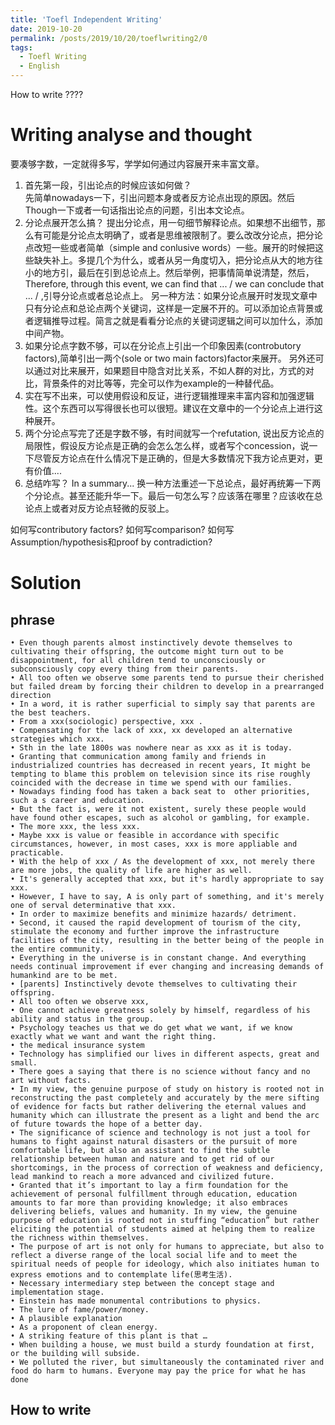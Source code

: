 ```yaml
---
title: 'Toefl Independent Writing'
date: 2019-10-20
permalink: /posts/2019/10/20/toeflwriting2/0
tags:
  - Toefl Writing
  - English
---
```


How to write ???? 

Writing analyse and thought
======
要凑够字数，一定就得多写，学学如何通过内容展开来丰富文章。
1. 首先第一段，引出论点的时候应该如何做？<br>
  先简单nowadays一下，引出问题本身或者反方论点出现的原因。然后Though一下或者一句话指出论点的问题，引出本文论点。
2. 分论点展开怎么搞？
  提出分论点，用一句细节解释论点。如果想不出细节，那么有可能是分论点太明确了，或者是思维被限制了。要么改改分论点，把分论点改短一些或者简单（simple and conlusive words）一些。展开的时候把这些缺失补上。多提几个为什么，或者从另一角度切入，把分论点从大的地方往小的地方引，最后在引到总论点上。然后举例，把事情简单说清楚，然后，Therefore, through this event, we can find that ... / we can conclude that ... / ,引导分论点或者总论点上。
  另一种方法：如果分论点展开时发现文章中只有分论点和总论点两个关键词，这样是一定展不开的。可以添加论点背景或者逻辑推导过程。简言之就是看看分论点的关键词逻辑之间可以加什么，添加中间产物。
3. 如果分论点字数不够，可以在分论点上引出一个印象因素(controbutory factors),简单引出一两个(sole or two main factors)factor来展开。 另外还可以通过对比来展开，如果题目中隐含对比关系，不如人群的对比，方式的对比，背景条件的对比等等，完全可以作为example的一种替代品。
4. 实在写不出来，可以使用假设和反证，进行逻辑推理来丰富内容和加强逻辑性。这个东西可以写得很长也可以很短。建议在文章中的一个分论点上进行这种展开。
5. 两个分论点写完了还是字数不够，有时间就写一个refutation, 说出反方论点的局限性，假设反方论点是正确的会怎么怎么样，或者写个concession，说一下尽管反方论点在什么情况下是正确的，但是大多数情况下我方论点更对，更有价值....
6. 总结咋写？
    In a summary... 换一种方法重述一下总论点，最好再统筹一下两个分论点。甚至还能升华一下。最后一句怎么写？应该落在哪里？应该收在总论点上或者对反方论点轻微的反驳上。

如何写contributory factors? 如何写comparison? 如何写Assumption/hypothesis和proof by contradiction? 


Solution
======

## phrase
	• Even though parents almost instinctively devote themselves to cultivating their offspring, the outcome might turn out to be disappointment, for all children tend to unconsciously or subconsciously copy every thing from their parents. 
	• All too often we observe some parents tend to pursue their cherished but failed dream by forcing their children to develop in a prearranged direction
	• In a word, it is rather superficial to simply say that parents are the best teachers. 
	• From a xxx(sociologic) perspective, xxx .
	• Compensating for the lack of xxx, xx developed an alternative strategies which xxx. 
	• Sth in the late 1800s was nowhere near as xxx as it is today.
	• Granting that communication among family and friends in industrialized countries has decreased in recent years, It might be tempting to blame this problem on television since its rise roughly coincided with the decrease in time we spend with our families.
	• Nowadays finding food has taken a back seat to  other priorities, such a s career and education.
	• But the fact is, were it not existent, surely these people would have found other escapes, such as alcohol or gambling, for example.
	• The more xxx, the less xxx.
	• Maybe xxx is value or feasible in accordance with specific circumstances, however, in most cases, xxx is more appliable and practicable.
	• With the help of xxx / As the development of xxx, not merely there are more jobs, the quality of life are higher as well.
	• It's generally accepted that xxx, but it's hardly appropriate to say xxx.
	• However, I have to say, A is only part of something, and it's merely one of serval determinative that xxx. 
	• In order to maximize benefits and minimize hazards/ detriment.
	• Second, it caused the rapid development of tourism of the city, stimulate the economy and further improve the infrastructure facilities of the city, resulting in the better being of the people in the entire community.
	• Everything in the universe is in constant change. And everything needs continual improvement if ever changing and increasing demands of humankind are to be met.
	• [parents] Instinctively devote themselves to cultivating their offspring.
	• All too often we observe xxx, 
	• One cannot achieve greatness solely by himself, regardless of his ability and status in the group.
	• Psychology teaches us that we do get what we want, if we know exactly what we want and want the right thing.
	• the medical insurance system
	• Technology has simplified our lives in different aspects, great and small.
	• There goes a saying that there is no science without fancy and no art without facts.
	• In my view, the genuine purpose of study on history is rooted not in reconstructing the past completely and accurately by the mere sifting of evidence for facts but rather delivering the eternal values and humanity which can illustrate the present as a light and bend the arc of future towards the hope of a better day.
	• The significance of science and technology is not just a tool for humans to fight against natural disasters or the pursuit of more comfortable life, but also an assistant to find the subtle relationship between human and nature and to get rid of our shortcomings, in the process of correction of weakness and deficiency, lead mankind to reach a more advanced and civilized future.
	• Granted that it’s important to lay a firm foundation for the achievement of personal fulfillment through education, education amounts to far more than providing knowledge; it also embraces delivering beliefs, values and humanity. In my view, the genuine purpose of education is rooted not in stuffing “education” but rather eliciting the potential of students aimed at helping them to realize the richness within themselves.
	• The purpose of art is not only for humans to appreciate, but also to reflect a diverse range of the local social life and to meet the spiritual needs of people for ideology, which also initiates human to express emotions and to contemplate life(思考生活).
	• Necessary intermediary step between the concept stage and implementation stage.
	• Einstein has made monumental contributions to physics.
	• The lure of fame/power/money.
	• A plausible explanation 
	• As a proponent of clean energy.
	• A striking feature of this plant is that … 
	• When building a house, we must build a sturdy foundation at first, or the building will subside.
	• We polluted the river, but simultaneously the contaminated river and food do harm to humans. Everyone may pay the price for what he has done

## How to write
